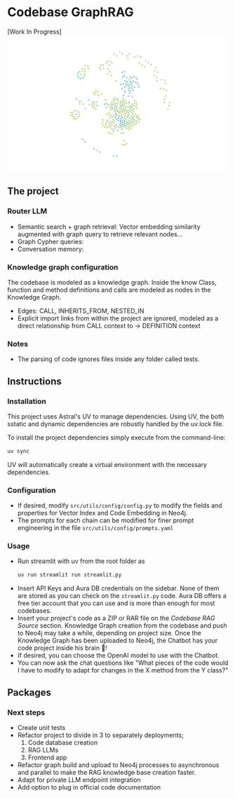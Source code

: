 # Codebase GraphRAG
[Work In Progress]
![Graph banner](assets/codebase_graph.png)


## The project
### Router LLM
- Semantic search + graph retrieval: Vector embedding similarity augmented with graph query to retrieve relevant nodes...
- Graph Cypher queries:
- Conversation memory:

### Knowledge graph configuration
The codebase is modeled as a knowledge graph. Inside the know Class, function and method definitions and calls are modeled as nodes in the Knowledge Graph.
- Edges: CALL, INHERITS_FROM, NESTED_IN
- Explicit import links from within the project are ignored, modeled as a direct relationship from CALL context to -> DEFINITION context

### Notes
- The parsing of code ignores files inside any folder called tests.

## Instructions
### Installation
This project uses Astral's UV to manage dependencies. Using UV, the both sstatic and dynamic dependencies are robustly handled by the uv.lock file.

To install the project dependencies simply execute from the command-line:
```bash
uv sync
```
UV will automatically create a virtual environment with the necessary dependencies.

### Configuration
- If desired, modify `src/utils/config/config.py` to modify the fields and properties for Vector Index and Code Embedding in Neo4j.
- The prompts for each chain can be modified for finer prompt engineering in the file `src/utils/config/prompts.yaml`

### Usage
- Run streamlit with uv from the root folder as 
    ```bash
    uv run streamlit run streamlit.py
    ```
- Insert API Keys and Aura DB credentials on the sidebar. None of them are stored as you can check on the `streamlit.py` code. Aura DB offers a free tier account that you can use and is more than enough for most codebases.
- Insert your project's code as a ZIP or RAR file on the *Codebase RAG Source* section. Knowledge Graph creation from the codebase and push to Neo4j may take a while, depending on project size. Once the Knowledge Graph has been uploaded to Neo4j, the Chatbot has your code project inside his brain 🧠!
- If desired, you can choose the OpenAI model to use with the Chatbot.
- You can now ask the chat questions like "What pieces of the code would I have to modify to adapt for changes in the X method from the Y class?"

## Packages



### Next steps
- Create unit tests
- Refactor project to divide in 3 to separately deployments; 
    1. Code database creation
    2. RAG LLMs 
    3. Frontend app 
- Refactor graph build and upload to Neo4j processes to asynchronous and parallel to make the RAG knowledge base creation faster. 
- Adapt for private LLM endpoint integration
- Add option to plug in official code documentation
